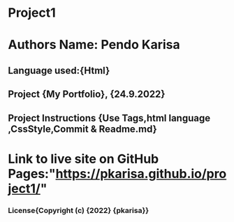 # Project1
# Authors Name: Pendo Karisa
## Language used:{Html}
## Project {My Portfolio}, {24.9.2022}
## Project Instructions {Use Tags,html language ,CssStyle,Commit & Readme.md}
# Link to live site on GitHub Pages:"https://pkarisa.github.io/project1/"
### License{Copyright (c) {2022} **{pkarisa}**}





